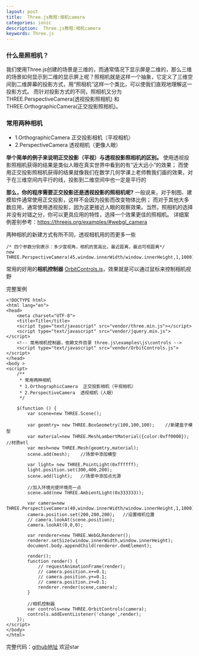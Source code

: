 ```yaml
---
layout: post
title:  Three.js教程:相机camera
categories: ionic
description:  Three.js教程:相机camera
keywords: Three.js
---
```



### 什么是照相机？
  我们使用Three.js创建的场景是三维的，而通常情况下显示屏是二维的，那么三维的场景如何显示到二维的显示屏上呢？照相机就是这样一个抽象，它定义了三维空间到二维屏幕的投影方式，用“照相机”这样一个类比，可以使我们直观地理解这一投影方式。
     而针对投影方式的不同，照相机又分为THREE.PerspectiveCamera(透视投影照相机) 和 THREE.OrthographicCamera(正交投影照相机)。

### 常用两种相机
  - 1.OrthographicCamera  正交投影相机（平视相机）
 - 2.PerspectiveCamera  透视相机（更像人眼）

**举个简单的例子来说明正交投影（平视）与透视投影照相机的区别。**
使用透视投影照相机获得的结果是类似人眼在真实世界中看到的有“近大远小”的效果；
      而使用正交投影照相机获得的结果就像我们在数学几何学课上老师教我们画的效果，对于在三维空间内平行的线，投影到二维空间中也一定是平行的
     
**那么，你的程序需要正交投影还是透视投影的照相机呢?**
      一般说来，对于制图、建模软件通常使用正交投影，这样不会因为投影而改变物体比例；
      而对于其他大多数应用，通常使用透视投影，因为这更接近人眼的观察效果。当然，照相机的选择并没有对错之分，你可以更具应用的特性，选择一个效果更佳的照相机。
       详细案例差别参考：https://threejs.org/examples/#webgl_camera

两种相机的新建方式有所不同，透视相机用的而更多一些
```
/* 四个参数分别表示：多少度视角，相机的宽高比，最近距离，最远可视距离*/
new THREE.PerspectiveCamera(45,window.innerWidth/window.innerHeight,1,1000);
```

常用的好用的**相机控制器**
[OrbitControls.js](https://github.com/mrdoob/three.js/blob/dev/examples/js/controls/OrbitControls.js)，效果就是可以通过鼠标来控制相机视野


完整案例
```
<!DOCTYPE html>
<html lang="en">
<head>
    <meta charset="UTF-8">
    <title>Title</title>
    <script type="text/javascript" src="vendor/three.min.js"></script>
    <script type="text/javascript" src="vendor/jquery.min.js"></script>
    <!-- 常用相机控制器，依赖文件目录 three.js\examples\js\controls -->
    <script type="text/javascript" src="vendor/OrbitControls.js"></script>
</head>
<body >
<script>
    /**
     * 常用两种相机
     * 1.OrthographicCamera  正交投影相机（平视相机）
     * 2.PerspectiveCamera  透视相机（人眼）
     */

    $(function () {
        var scene=new THREE.Scene();

        var geomtry= new THREE.BoxGeometry(100,100,100);    //新建盒子模型
        var material=new THREE.MeshLambertMaterial({color:0xff0000});   //材质mtl
        var mesh=new THREE.Mesh(geomtry,material);
        scene.add(mesh);    //场景中添加模型

        var light= new THREE.PointLight(0xffffff);
        light.position.set(300,400,200);
        scene.add(light);   //场景中添加点光源

        //加入环境光使环境亮一点
        scene.add(new THREE.AmbientLight(0x333333));

        var camera=new THREE.PerspectiveCamera(40,window.innerWidth/window.innerHeight,1,1000);
        camera.position.set(200,200,200);   //设置相机位置
        // camera.lookAt(scene.position);
        camera.lookAt(0,0,0);

        var renderer=new THREE.WebGLRenderer();
        renderer.setSize(window.innerWidth,window.innerHeight);
        document.body.appendChild(renderer.domElement);

        render();
        function render() {
            // requestAnimationFrame(render);
            // camera.position.x+=0.1;
            // camera.position.y+=0.1;
            // camera.position.z+=0.1;
            renderer.render(scene,camera);
        }

        //相机控制器
        var controls=new THREE.OrbitControls(camera);
        controls.addEventListener('change',render);
    });
</script>
</body>
</html>
```
完整代码：[github地址](https://github.com/xiedajian/xiedajian/blob/master/threejs/demo6-camera.html) 欢迎star

